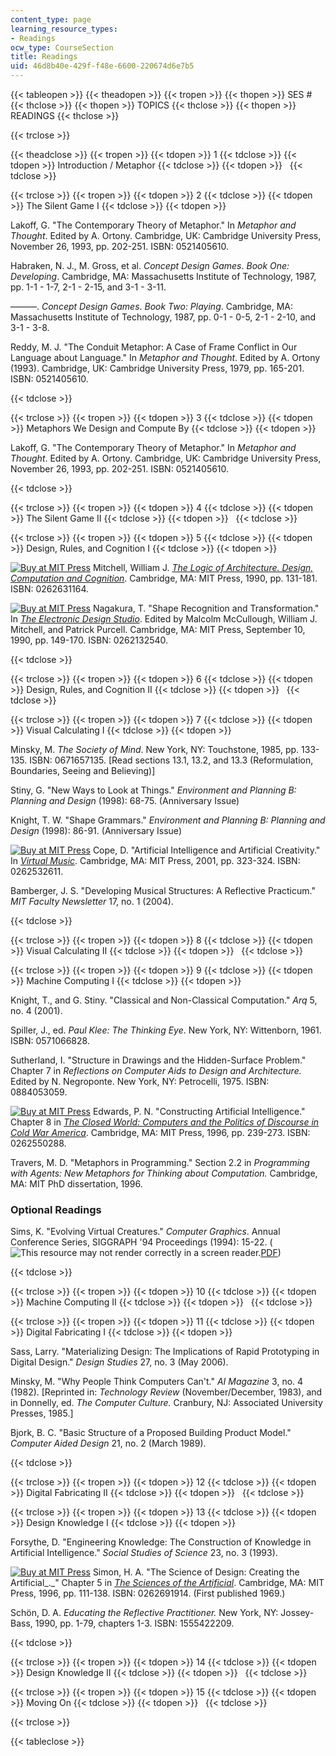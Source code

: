 ```yaml
---
content_type: page
learning_resource_types:
- Readings
ocw_type: CourseSection
title: Readings
uid: 46d8b40e-429f-f48e-6600-220674d6e7b5
---
```


{{< tableopen >}}
{{< theadopen >}}
{{< tropen >}}
{{< thopen >}}
SES #
{{< thclose >}}
{{< thopen >}}
TOPICS
{{< thclose >}}
{{< thopen >}}
READINGS
{{< thclose >}}

{{< trclose >}}

{{< theadclose >}}
{{< tropen >}}
{{< tdopen >}}
1
{{< tdclose >}}
{{< tdopen >}}
Introduction / Metaphor
{{< tdclose >}}
{{< tdopen >}}
 
{{< tdclose >}}

{{< trclose >}}
{{< tropen >}}
{{< tdopen >}}
2
{{< tdclose >}}
{{< tdopen >}}
The Silent Game I
{{< tdclose >}}
{{< tdopen >}}


Lakoff, G. "The Contemporary Theory of Metaphor." In _Metaphor and Thought_. Edited by A. Ortony. Cambridge, UK: Cambridge University Press, November 26, 1993, pp. 202-251. ISBN: 0521405610.

Habraken, N. J., M. Gross, et al. _Concept Design Games_. _Book One: Developing_. Cambridge, MA: Massachusetts Institute of Technology, 1987, pp. 1-1 - 1-7, 2-1 - 2-15, and 3-1 - 3-11.

———. _Concept Design Games_. _Book Two: Playing_. Cambridge, MA: Massachusetts Institute of Technology, 1987, pp. 0-1 - 0-5, 2-1 - 2-10, and 3-1 - 3-8.

Reddy, M. J. "The Conduit Metaphor: A Case of Frame Conflict in Our Language about Language." In _Metaphor and Thought_. Edited by A. Ortony (1993). Cambridge, UK: Cambridge University Press, 1979, pp. 165-201. ISBN: 0521405610.


{{< tdclose >}}

{{< trclose >}}
{{< tropen >}}
{{< tdopen >}}
3
{{< tdclose >}}
{{< tdopen >}}
Metaphors We Design and Compute By
{{< tdclose >}}
{{< tdopen >}}


Lakoff, G. "The Contemporary Theory of Metaphor." In _Metaphor and Thought_. Edited by A. Ortony. Cambridge, UK: Cambridge University Press, November 26, 1993, pp. 202-251. ISBN: 0521405610.


{{< tdclose >}}

{{< trclose >}}
{{< tropen >}}
{{< tdopen >}}
4
{{< tdclose >}}
{{< tdopen >}}
The Silent Game II
{{< tdclose >}}
{{< tdopen >}}
 
{{< tdclose >}}

{{< trclose >}}
{{< tropen >}}
{{< tdopen >}}
5
{{< tdclose >}}
{{< tdopen >}}
Design, Rules, and Cognition I
{{< tdclose >}}
{{< tdopen >}}


[![Buy at MIT Press](/images/mp_logo.gif)](https://mitpress.mit.edu/books/logic-architecture) Mitchell, William J. [_The Logic of Architecture. Design, Computation and Cognition_](https://mitpress.mit.edu/books/logic-architecture). Cambridge, MA: MIT Press, 1990, pp. 131-181. ISBN: 0262631164.

[![Buy at MIT Press](/images/mp_logo.gif)](https://mitpress.mit.edu/books/electronic-design-studio) Nagakura, T. "Shape Recognition and Transformation." In [_The Electronic Design Studio_](https://mitpress.mit.edu/books/electronic-design-studio). Edited by Malcolm McCullough, William J. Mitchell, and Patrick Purcell. Cambridge, MA: MIT Press, September 10, 1990, pp. 149-170. ISBN: 0262132540.


{{< tdclose >}}

{{< trclose >}}
{{< tropen >}}
{{< tdopen >}}
6
{{< tdclose >}}
{{< tdopen >}}
Design, Rules, and Cognition II
{{< tdclose >}}
{{< tdopen >}}
 
{{< tdclose >}}

{{< trclose >}}
{{< tropen >}}
{{< tdopen >}}
7
{{< tdclose >}}
{{< tdopen >}}
Visual Calculating I
{{< tdclose >}}
{{< tdopen >}}


Minsky, M. _The Society of Mind_. New York, NY: Touchstone, 1985, pp. 133-135. ISBN: 0671657135. \[Read sections 13.1, 13.2, and 13.3 (Reformulation, Boundaries, Seeing and Believing)\]

Stiny, G. "New Ways to Look at Things." _Environment and Planning B: Planning and Design_ (1998): 68-75. (Anniversary Issue)

Knight, T. W. "Shape Grammars." _Environment and Planning B: Planning and Design_ (1998): 86-91. (Anniversary Issue)

[![Buy at MIT Press](/images/mp_logo.gif)](https://mitpress.mit.edu/books/virtual-music) Cope, D. "Artificial Intelligence and Artificial Creativity." In [_Virtual Music_](https://mitpress.mit.edu/books/virtual-music). Cambridge, MA: MIT Press, 2001, pp. 323-324. ISBN: 0262532611.

Bamberger, J. S. "Developing Musical Structures: A Reflective Practicum." _MIT Faculty Newsletter_ 17, no. 1 (2004).


{{< tdclose >}}

{{< trclose >}}
{{< tropen >}}
{{< tdopen >}}
8
{{< tdclose >}}
{{< tdopen >}}
Visual Calculating II
{{< tdclose >}}
{{< tdopen >}}
 
{{< tdclose >}}

{{< trclose >}}
{{< tropen >}}
{{< tdopen >}}
9
{{< tdclose >}}
{{< tdopen >}}
Machine Computing I
{{< tdclose >}}
{{< tdopen >}}


Knight, T., and G. Stiny. "Classical and Non-Classical Computation." _Arq_ 5, no. 4 (2001).

Spiller, J., ed. _Paul Klee:_ _The Thinking Eye_. New York, NY: Wittenborn, 1961. ISBN: 0571066828.

Sutherland, I. "Structure in Drawings and the Hidden-Surface Problem." Chapter 7 in _Reflections on Computer Aids to Design and Architecture._ Edited by N. Negroponte. New York, NY: Petrocelli, 1975. ISBN: 0884053059.

[![Buy at MIT Press](/images/mp_logo.gif)](https://mitpress.mit.edu/books/closed-world) Edwards, P. N. "Constructing Artificial Intelligence." Chapter 8 in [_The Closed World: Computers and the Politics of Discourse in Cold War America_](https://mitpress.mit.edu/books/closed-world). Cambridge, MA: MIT Press, 1996, pp. 239-273. ISBN: 0262550288.

Travers, M. D. "Metaphors in Programming." Section 2.2 in _Programming with Agents: New Metaphors for Thinking about Computation._ Cambridge, MA: MIT PhD dissertation, 1996.

### Optional Readings

Sims, K. "Evolving Virtual Creatures." _Computer Graphics_. Annual Conference Series, SIGGRAPH '94 Proceedings (1994): 15-22. (![This resource may not render correctly in a screen reader.](/images/inacessible.gif)[PDF](http://www.robots.ox.ac.uk/~cvrg/trinity2002/EC/siggraph94.pdf))


{{< tdclose >}}

{{< trclose >}}
{{< tropen >}}
{{< tdopen >}}
10
{{< tdclose >}}
{{< tdopen >}}
Machine Computing II
{{< tdclose >}}
{{< tdopen >}}
 
{{< tdclose >}}

{{< trclose >}}
{{< tropen >}}
{{< tdopen >}}
11
{{< tdclose >}}
{{< tdopen >}}
Digital Fabricating I
{{< tdclose >}}
{{< tdopen >}}


Sass, Larry. "Materializing Design: The Implications of Rapid Prototyping in Digital Design." _Design Studies_ 27, no. 3 (May 2006).

Minsky, M. "Why People Think Computers Can't." _AI Magazine_ 3, no. 4 (1982). \[Reprinted in: _Technology Review_ (November/December, 1983), and in Donnelly, ed. _The Computer Culture._ Cranbury, NJ: Associated University Presses, 1985.\]

Bjork, B. C. "Basic Structure of a Proposed Building Product Model." _Computer Aided Design_ 21, no. 2 (March 1989).


{{< tdclose >}}

{{< trclose >}}
{{< tropen >}}
{{< tdopen >}}
12
{{< tdclose >}}
{{< tdopen >}}
Digital Fabricating II
{{< tdclose >}}
{{< tdopen >}}
 
{{< tdclose >}}

{{< trclose >}}
{{< tropen >}}
{{< tdopen >}}
13
{{< tdclose >}}
{{< tdopen >}}
Design Knowledge I
{{< tdclose >}}
{{< tdopen >}}


Forsythe, D. "Engineering Knowledge: The Construction of Knowledge in Artificial Intelligence." _Social Studies of Science_ 23, no. 3 (1993).

[![Buy at MIT Press](/images/mp_logo.gif)](https://mitpress.mit.edu/books/sciences-artificial-reissue-third-edition-new-introduction-john-laird) Simon, H. A. "The Science of Design: Creating the Artificial_._" Chapter 5 in [_The Sciences of the Artificial_](https://mitpress.mit.edu/books/sciences-artificial-reissue-third-edition-new-introduction-john-laird). Cambridge, MA: MIT Press, 1996, pp. 111-138. ISBN: 0262691914. (First published 1969.)

Schön, D. A. _Educating the Reflective Practitioner._ New York, NY: Jossey-Bass, 1990, pp. 1-79, chapters 1-3. ISBN: 1555422209.


{{< tdclose >}}

{{< trclose >}}
{{< tropen >}}
{{< tdopen >}}
14
{{< tdclose >}}
{{< tdopen >}}
Design Knowledge II
{{< tdclose >}}
{{< tdopen >}}
 
{{< tdclose >}}

{{< trclose >}}
{{< tropen >}}
{{< tdopen >}}
15
{{< tdclose >}}
{{< tdopen >}}
Moving On
{{< tdclose >}}
{{< tdopen >}}
 
{{< tdclose >}}

{{< trclose >}}

{{< tableclose >}}